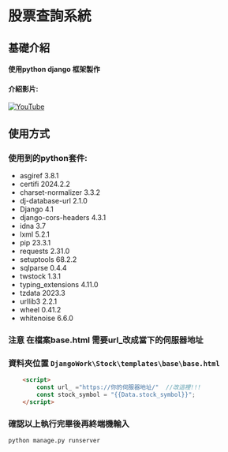 # 股票查詢系統
## 基礎介紹
#### 使用python django 框架製作

 #### 介紹影片:
[![YouTube](https://img.youtube.com/vi/F4XQGUMBCLY/0.jpg)](https://www.youtube.com/watch?v=F4XQGUMBCLY)

## 使用方式
### 使用到的python套件:
* asgiref             3.8.1 
* certifi             2024.2.2
* charset-normalizer  3.3.2
* dj-database-url     2.1.0
* Django              4.1
* django-cors-headers 4.3.1
* idna                3.7
* lxml                5.2.1
* pip                 23.3.1
* requests            2.31.0
* setuptools          68.2.2
* sqlparse            0.4.4
* twstock             1.3.1
* typing_extensions   4.11.0
* tzdata              2023.3
* urllib3             2.2.1
* wheel               0.41.2
* whitenoise          6.6.0
### **注意 在檔案base.html 需要url_改成當下的伺服器地址**
### 資料夾位置 `DjangoWork\Stock\templates\base\base.html`
```html
    <script>
        const url_ ="https://你的伺服器地址/"  //改這裡!!!
        const stock_symbol = "{{Data.stock_symbol}}";
    </script>
```
### 確認以上執行完畢後再終端機輸入
```
python manage.py runserver
```
